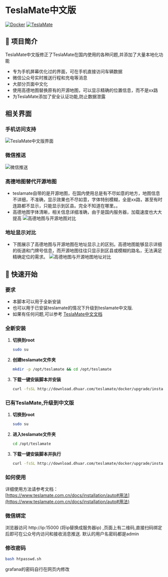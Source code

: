 # TeslaMate中文版

[![Docker](https://img.shields.io/badge/Docker-Required-blue.svg)](https://www.docker.com/)
[![TeslaMate](https://img.shields.io/badge/TeslaMate-Latest-green.svg)](https://github.com/adriankumpf/teslamate)


## 📖 项目简介

TeslaMate中文版修正了TeslaMate在国内使用的各种问题,并添加了大量本地化功能
- 专为手机屏幕优化过的界面，可在手机直接访问车辆数据
- 微信公众号实时推送行程和充电等消息
- 大部分页面中文化
- 使用高德地图替换原有的开源地图，可以显示精确的位置信息，而不是xx路
- 为TeslaMate添加了安全认证功能,防止数据泄露

## 相关界面
### 手机访问支持
![TeslaMate中文版界面](https://www.teslamate.com.cn/img/extras/extras_1.png)

### 微信推送
![微信推送](https://www.teslamate.com.cn/img/extras/extras_2.png)

### 高德地图替代开源地图
- teslamate自带的是开源地图，在国内使用总是有不尽如意的地方，地图信息不详细，不准确，显示效果也不尽如意，字体特别模糊，全是xx路，甚至有时连路都不显示，只能显示到区县。完全不知道在哪里。。
- 高德地图字体清晰，相关信息详细准确，由于是国内服务器，加载速度也大大提高
![高德地图与开源地图对比](https://www.teslamate.com.cn/img/teslamatebox/map_compare.png)

### 地址显示对比

- 下图展示了高德地图与开源地图在地址显示上的区别。高德地图能够显示详细的街道和门牌号信息，而开源地图往往只显示到区县或模糊的路名，无法满足精确定位的需求。
![高德地图与开源地图地址对比](https://www.teslamate.com.cn/img/teslamatebox/address_compare.png)



## 🚀 快速开始

### 要求
 - 本脚本可以用于全新安装
 - 也可以用于已安装teslamate的情况下升级到teslamate中文版.
 - 如果有任何问题,可以参考 [TeslaMate中文文档](https://teslamate.com.cn)
### 全新安装
1. **切换到root** 
    ```bash
   sudo su
   ```
2. **创建teslamate文件夹**
   ```bash
   mkdir -p /opt/teslamate && cd /opt/teslamate
   ```
3. **下载一键安装脚本并安装**
   ```bash
   curl -fsSL http://download.dhuar.com/teslamate/docker/upgrade/install.sh -o install.sh && bash install.sh
   ```
### 已有TeslaMate,升级到中文版
1. **切换到root** 
    ```bash
   sudo su
   ```
2. **进入teslamate文件夹**
   ```bash
   cd /opt/teslamate
   ```
3. **下载一键安装脚本并执行**
   ```bash
   curl -fsSL http://download.dhuar.com/teslamate/docker/upgrade/install.sh -o install.sh && bash install.sh
   ```

### 如何使用
详细使用方法请参考文档：[https://www.teslamate.com.cn/docs/installation/auto#用法](https://www.teslamate.com.cn/docs/installation/auto#用法)

### 微信绑定
浏览器访问 http://ip:15000 (将ip替换成服务器ip) ,页面上有二维码,直接扫码绑定后即可在公众号内访问和接收消息推送.
默认的用户名密码都是admin

### 修改密码
   ```bash
   bash htpasswd.sh
   ```
 grafana的密码自行在网页内修改
  
   
